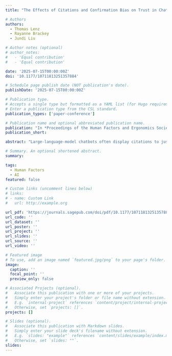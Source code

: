 ```yaml
---
title: "The Effects of Citations and Confirmation Bias on Trust in Chatbots"

# Authors
authors:
  - Thomas Lenz
  - Rayanne Brackey
  - Jundi Liu

# Author notes (optional)
# author_notes:
#   - 'Equal contribution'
#   - 'Equal contribution'

date: '2025-07-15T00:00:00Z'
doi: '10.1177/10711813251357884'

# Schedule page publish date (NOT publication's date).
publishDate: '2025-07-15T00:00:00Z'

# Publication type.
# Accepts a single type but formatted as a YAML list (for Hugo requirements).
# Enter a publication type from the CSL standard.
publication_types: ['paper-conference']

# Publication name and optional abbreviated publication name.
publication: "In *Proceedings of the Human Factors and Ergonomics Society Annual Meeting*, 2025"
publication_short:

abstract: "Large-language-model chatbots often display citations to justify their answers, yet we do not fully understand when that evidence boosts user trust. We surveyed participants across political leanings, presenting chatbot responses that varied in stance and whether citations were provided. Trust increased for moderate replies and those that aligned with prior beliefs, but citations alone did not move trust scores, highlighting the need to pair transparency features with careful framing in sensitive topics."

# Summary. An optional shortened abstract.
summary: 

tags: 
  - Human Factors
  - AI
featured: false

# Custom links (uncomment lines below)
# links:
# - name: Custom Link
#   url: http://example.org

url_pdf: 'https://journals.sagepub.com/doi/pdf/10.1177/10711813251357884'
url_code: ''
url_dataset: ''
url_poster: ''
url_project: ''
url_slides: ''
url_source: ''
url_video: ''

# Featured image
# To use, add an image named `featured.jpg/png` to your page's folder.
image:
  caption: ''
  focal_point: ''
  preview_only: false

# Associated Projects (optional).
#   Associate this publication with one or more of your projects.
#   Simply enter your project's folder or file name without extension.
#   E.g. `internal-project` references `content/project/internal-project/index.md`.
#   Otherwise, set `projects: []`.
projects: []

# Slides (optional).
#   Associate this publication with Markdown slides.
#   Simply enter your slide deck's filename without extension.
#   E.g. `slides: "example"` references `content/slides/example/index.md`.
#   Otherwise, set `slides: ""`.
slides:
---
```

<!-- 
{{% callout note %}}
Click the _Cite_ button above to demo the feature to enable visitors to import publication metadata into their reference management software.
{{% /callout %}}

{{% callout note %}}
Create your slides in Markdown - click the _Slides_ button to check out the example.
{{% /callout %}}

Add the publication's **full text** or **supplementary notes** here. You can use rich formatting such as including [code, math, and images](https://docs.hugoblox.com/content/writing-markdown-latex/). -->
